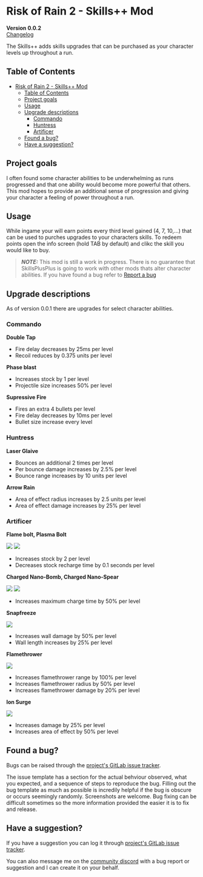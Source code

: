 # Risk of Rain 2 - Skills++ Mod

**Version 0.0.2**\
[Changelog](https://gitlab.com/cwmlolzlz/ror2skillsplusplus/-/blob/master/CHANGELOG.md)

The Skills++ adds skills upgrades that can be purchased as your character levels up throughout a run.

## Table of Contents

- [Risk of Rain 2 - Skills++ Mod](#risk-of-rain-2---skills-mod)
  - [Table of Contents](#table-of-contents)
  - [Project goals](#project-goals)
  - [Usage](#usage)
  - [Upgrade descriptions](#upgrade-descriptions)
    - [Commando](#commando)
    - [Huntress](#huntress)
    - [Artificer](#artificer)
  - [Found a bug?](#found-a-bug)
  - [Have a suggestion?](#have-a-suggestion)

## Project goals

I often found some character abilities to be underwhelming as runs progressed and that one ability would become more powerful that others.
This mod hopes to provide an additional sense of progression and giving your character a feeling of power throughout a run.

## Usage

While ingame your will earn points every third level gained (4, 7, 10,...) that can be used to purches upgrades to your characters skills.
To redeem points open the info screen (hold TAB by default) and clikc the skill you would like to buy.

> ***NOTE:*** This mod is still a work in progress. There is no guarantee that SkillsPlusPlus is going to work with other mods thats alter character abilities. If you have found a bug refer to [Report a bug](#report-a-bug)

## Upgrade descriptions
As of version 0.0.1 there are upgrades for select character abilities.

### Commando

**Double Tap**

- Fire delay decreases by 25ms per level
- Recoil reduces by 0.375 units per level

**Phase blast**

- Increases stock by 1 per level
- Projectile size increases 50% per level

**Supressive Fire**

- Fires an extra 4 bullets per level
- Fire delay decreases by 10ms per level
- Bullet size increase every level

### Huntress

**Laser Glaive**

- Bounces an additional 2 times per level
- Per bounce damage increases by 2.5% per level
- Bounce range increases by 10 units per level

**Arrow Rain**

- Area of effect radius increases by 2.5 units per level
- Area of effect damage increases by 25% per level

### Artificer

**Flame bolt, Plasma Bolt**

![](https://vignette.wikia.nocookie.net/riskofrain2/images/5/5e/Flame_Bolt.png/revision/latest/scale-to-width-down/112?cb=20190411060759)
![](https://vignette.wikia.nocookie.net/riskofrain2/images/5/57/Plasma_Bolt.png/revision/latest/scale-to-width-down/112?cb=20190917181142)

- Increases stock by 2 per level
- Decreases stock recharge time by 0.1 seconds per level

**Charged Nano-Bomb, Charged Nano-Spear**

![](https://vignette.wikia.nocookie.net/riskofrain2/images/c/c8/Charged_Nano-Bomb.png/revision/latest/scale-to-width-down/112?cb=20190411060744)
![](https://vignette.wikia.nocookie.net/riskofrain2/images/9/92/Cast_Nano-Spear.png/revision/latest/scale-to-width-down/112?cb=20190917181115)

- Increases maximum charge time by 50% per level

**Snapfreeze**

![](https://vignette.wikia.nocookie.net/riskofrain2/images/c/ce/Snapfreeze.png/revision/latest/scale-to-width-down/112?cb=20190920004726)

- Increases wall damage by 50% per level
- Wall length increases by 25% per level

**Flamethrower**

![](https://vignette.wikia.nocookie.net/riskofrain2/images/a/ad/Flamethrower.png/revision/latest/scale-to-width-down/112?cb=20190411060804)

- Increases flamethrower range by 100% per level
- Increases flamethrower radius by 50% per level
- Increases flamethrower damage by 20% per level

**Ion Surge**

![](https://vignette.wikia.nocookie.net/riskofrain2/images/d/d1/Ion_Surge.png/revision/latest/scale-to-width-down/112?cb=20190917181140)

- Increases damage by 25% per level
- Increases area of effect by 50% per level

## Found a bug?

Bugs can be raised through the [project's GitLab issue tracker](https://gitlab.com/cwmlolzlz/ror2skillsplusplus/-/issues/new?issuable_template=bug_report).

The issue template has a section for the actual behviour observed, what you expected, and a sequence of steps to reproduce the bug.
Filling out the bug template as much as possible is incredily helpful if the bug is obscure or occurs seemingly randomly.
Screenshots are welcome.
Bug fixing can be difficult sometimes so the more information provided the easier it is to fix and release.

## Have a suggestion?
If you have a suggestion you can log it through [project's GitLab issue tracker](https://gitlab.com/cwmlolzlz/ror2skillsplusplus/-/issues/new?issuable_template=skill_suggestion).

You can also message me on the [community discord](https://discord.gg/5MbXZvd) with a bug report or suggestion and I can create it on your behalf.

